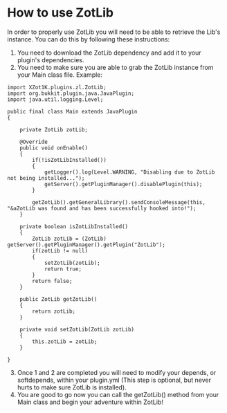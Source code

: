 # How to use ZotLib

In order to properly use ZotLib you will need to be able to retrieve the Lib's instance. You can do this by following these instructions:

1. You need to download the ZotLib dependency and add it to your plugin's dependencies.  
2. You need to make sure you are able to grab the ZotLib instance from your Main class file. Example:  

```
import XZot1K.plugins.zl.ZotLib;
import org.bukkit.plugin.java.JavaPlugin;
import java.util.logging.Level;

public final class Main extends JavaPlugin
{

    private ZotLib zotLib;

    @Override
    public void onEnable()
    {
        if(!isZotLibInstalled())
        {
            getLogger().log(Level.WARNING, "Disabling due to ZotLib not being installed...");
            getServer().getPluginManager().disablePlugin(this);
        }

        getZotLib().getGeneralLibrary().sendConsoleMessage(this, "&aZotLib was found and has been successfully hooked into!");
    }

    private boolean isZotLibInstalled()
    {
        ZotLib zotLib = (ZotLib) getServer().getPluginManager().getPlugin("ZotLib");
        if(zotLib != null)
        {
            setZotLib(zotLib);
            return true;
        }
        return false;
    }

    public ZotLib getZotLib()
    {
        return zotLib;
    }

    private void setZotLib(ZotLib zotLib)
    {
        this.zotLib = zotLib;
    }

}
```

3. Once 1 and 2 are completed you will need to modify your depends, or softdepends, within your plugin.yml (This step is optional, but never hurts to make sure ZotLib is installed).  
4. You are good to go now you can call the getZotLib() method from your Main class and begin your adventure within ZotLib!
